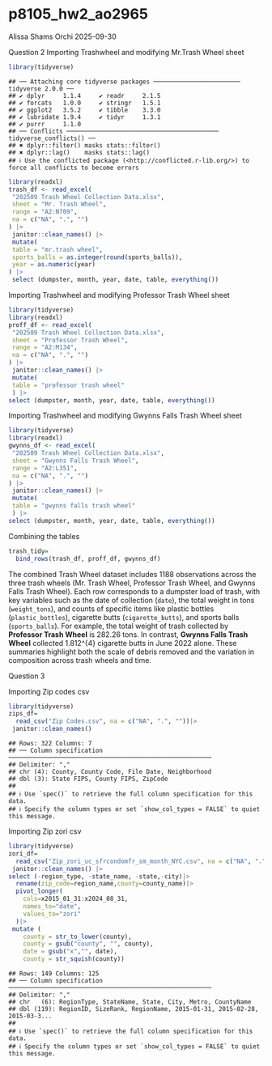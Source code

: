 p8105_hw2_ao2965
================
Alissa Shams Orchi
2025-09-30

Question 2 Importing Trashwheel and modifying Mr.Trash Wheel sheet

``` r
library(tidyverse)
```

    ## ── Attaching core tidyverse packages ──────────────────────── tidyverse 2.0.0 ──
    ## ✔ dplyr     1.1.4     ✔ readr     2.1.5
    ## ✔ forcats   1.0.0     ✔ stringr   1.5.1
    ## ✔ ggplot2   3.5.2     ✔ tibble    3.3.0
    ## ✔ lubridate 1.9.4     ✔ tidyr     1.3.1
    ## ✔ purrr     1.1.0     
    ## ── Conflicts ────────────────────────────────────────── tidyverse_conflicts() ──
    ## ✖ dplyr::filter() masks stats::filter()
    ## ✖ dplyr::lag()    masks stats::lag()
    ## ℹ Use the conflicted package (<http://conflicted.r-lib.org/>) to force all conflicts to become errors

``` r
library(readxl)
trash_df <- read_excel(
 "202509 Trash Wheel Collection Data.xlsx",
 sheet = "Mr. Trash Wheel",
 range = "A2:N709",
 na = c("NA", ".", "")
) |>
 janitor::clean_names() |>
 mutate(
 table = "mr.trash wheel", 
 sports_balls = as.integer(round(sports_balls)),
 year = as.numeric(year)
) |>
 select (dumpster, month, year, date, table, everything())
```

Importing Trashwheel and modifying Professor Trash Wheel sheet

``` r
library(tidyverse)
library(readxl)
proff_df <- read_excel(
 "202509 Trash Wheel Collection Data.xlsx",
 sheet = "Professor Trash Wheel",
 range = "A2:M134",
 na = c("NA", ".", "")
) |>
 janitor::clean_names() |>
 mutate(
 table = "professor trash wheel"
 ) |>
select (dumpster, month, year, date, table, everything())
```

Importing Trashwheel and modifying Gwynns Falls Trash Wheel sheet

``` r
library(tidyverse)
library(readxl)
gwynns_df <- read_excel(
 "202509 Trash Wheel Collection Data.xlsx",
 sheet = "Gwynns Falls Trash Wheel",
 range = "A2:L351",
 na = c("NA", ".", "")
) |>
 janitor::clean_names() |>
 mutate(
 table = "gwynns falls trash wheel"
 ) |>
select (dumpster, month, year, date, table, everything())
```

Combining the tables

``` r
trash_tidy=
  bind_rows(trash_df, proff_df, gwynns_df)
```

The combined Trash Wheel dataset includes 1188 observations across the
three trash wheels (Mr. Trash Wheel, Professor Trash Wheel, and Gwynns
Falls Trash Wheel). Each row corresponds to a dumpster load of trash,
with key variables such as the date of collection (`date`), the total
weight in tons (`weight_tons`), and counts of specific items like
plastic bottles (`plastic_bottles`), cigarette butts
(`cigarette_butts`), and sports balls (`sports_balls`). For example, the
total weight of trash collected by **Professor Trash Wheel** is 282.26
tons. In contrast, **Gwynns Falls Trash Wheel** collected 1.812^{4}
cigarette butts in June 2022 alone. These summaries highlight both the
scale of debris removed and the variation in composition across trash
wheels and time.

Question 3

Importing Zip codes csv

``` r
library(tidyverse)
zips_df=
  read_csv("Zip Codes.csv", na = c("NA", ".", ""))|>
 janitor::clean_names() 
```

    ## Rows: 322 Columns: 7
    ## ── Column specification ────────────────────────────────────────────────────────
    ## Delimiter: ","
    ## chr (4): County, County Code, File Date, Neighborhood
    ## dbl (3): State FIPS, County FIPS, ZipCode
    ## 
    ## ℹ Use `spec()` to retrieve the full column specification for this data.
    ## ℹ Specify the column types or set `show_col_types = FALSE` to quiet this message.

Importing Zip zori csv

``` r
library(tidyverse)
zori_df=
  read_csv("Zip_zori_uc_sfrcondomfr_sm_month_NYC.csv", na = c("NA", ".", ""))|>
 janitor::clean_names() |>
select (-region_type, -state_name, -state,-city)|>
  rename(zip_code=region_name,county=county_name)|>
  pivot_longer(
    cols=x2015_01_31:x2024_08_31,
    names_to="date",
    values_to="zori"
  )|>
 mutate (
    county = str_to_lower(county),       
    county = gsub("county", "", county), 
    date = gsub("x","", date),
    county = str_squish(county))
```

    ## Rows: 149 Columns: 125
    ## ── Column specification ────────────────────────────────────────────────────────
    ## Delimiter: ","
    ## chr   (6): RegionType, StateName, State, City, Metro, CountyName
    ## dbl (119): RegionID, SizeRank, RegionName, 2015-01-31, 2015-02-28, 2015-03-3...
    ## 
    ## ℹ Use `spec()` to retrieve the full column specification for this data.
    ## ℹ Specify the column types or set `show_col_types = FALSE` to quiet this message.
